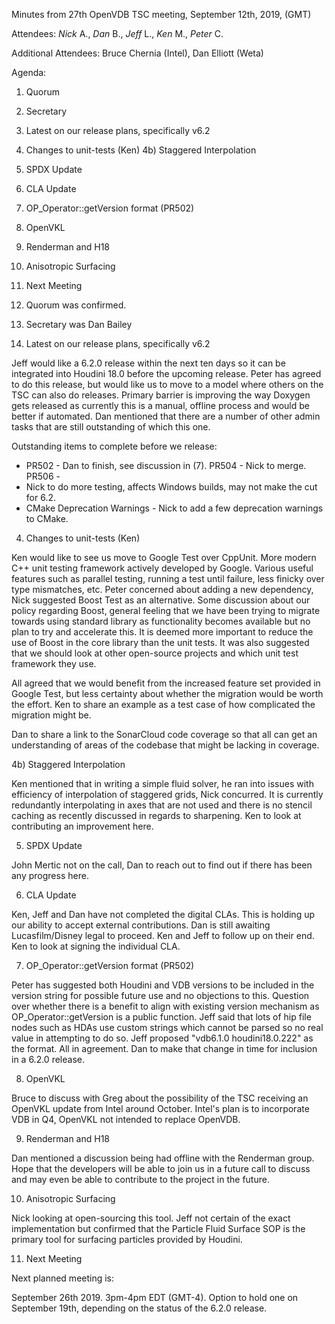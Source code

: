 Minutes from 27th OpenVDB TSC meeting, September 12th, 2019, (GMT)

Attendees: *Nick* A., *Dan* B., *Jeff* L., *Ken* M., *Peter* C.

Additional Attendees: Bruce Chernia (Intel), Dan Elliott (Weta)

Agenda:

1) Quorum
2) Secretary
3) Latest on our release plans, specifically v6.2
4) Changes to unit-tests (Ken)
4b) Staggered Interpolation
5) SPDX Update
6) CLA Update
7) OP_Operator::getVersion format (PR502)
8) OpenVKL
9) Renderman and H18
10) Anisotropic Surfacing
11) Next Meeting

1) Quorum was confirmed.

2) Secretary was Dan Bailey

3) Latest on our release plans, specifically v6.2

Jeff would like a 6.2.0 release within the next ten days so it can be integrated
into Houdini 18.0 before the upcoming release. Peter has agreed to do this
release, but would like us to move to a model where others on the TSC can also
do releases. Primary barrier is improving the way Doxygen gets released as
currently this is a manual, offline process and would be better if automated.
Dan mentioned that there are a number of other admin tasks that are still
outstanding of which this one.

Outstanding items to complete before we release:

* PR502 - Dan to finish, see discussion in (7). PR504 - Nick to merge. PR506 -
* Nick to do more testing, affects Windows builds, may not make the cut for 6.2.
* CMake Deprecation Warnings - Nick to add a few deprecation warnings to CMake.

4) Changes to unit-tests (Ken)

Ken would like to see us move to Google Test over CppUnit. More modern C++ unit
testing framework actively developed by Google. Various useful features such as
parallel testing, running a test until failure, less finicky over type
mismatches, etc. Peter concerned about adding a new dependency, Nick suggested
Boost Test as an alternative. Some discussion about our policy regarding Boost,
general feeling that we have been trying to migrate towards using standard
library as functionality becomes available but no plan to try and accelerate
this. It is deemed more important to reduce the use of Boost in the core library
than the unit tests. It was also suggested that we should look at other
open-source projects and which unit test framework they use.

All agreed that we would benefit from the increased feature set provided in
Google Test, but less certainty about whether the migration would be worth the
effort. Ken to share an example as a test case of how complicated the migration
might be.

Dan to share a link to the SonarCloud code coverage so that all can get an
understanding of areas of the codebase that might be lacking in coverage.

4b) Staggered Interpolation

Ken mentioned that in writing a simple fluid solver, he ran into issues with
efficiency of interpolation of staggered grids, Nick concurred. It is currently
redundantly interpolating in axes that are not used and there is no stencil
caching as recently discussed in regards to sharpening. Ken to look at
contributing an improvement here.

5) SPDX Update

John Mertic not on the call, Dan to reach out to find out if there has been any
progress here.

6) CLA Update

Ken, Jeff and Dan have not completed the digital CLAs. This is holding up our
ability to accept external contributions. Dan is still awaiting Lucasfilm/Disney
legal to proceed. Ken and Jeff to follow up on their end. Ken to look at signing
the individual CLA.

7) OP_Operator::getVersion format (PR502)

Peter has suggested both Houdini and VDB versions to be included in the version
string for possible future use and no objections to this. Question over whether
there is a benefit to align with existing version mechanism as
OP_Operator::getVersion is a public function. Jeff said that lots of hip file
nodes such as HDAs use custom strings which cannot be parsed so no real value in
attempting to do so. Jeff proposed "vdb6.1.0 houdini18.0.222" as the format. All
in agreement. Dan to make that change in time for inclusion in a 6.2.0 release.

8) OpenVKL

Bruce to discuss with Greg about the possibility of the TSC receiving an OpenVKL
update from Intel around October. Intel's plan is to incorporate VDB in Q4,
OpenVKL not intended to replace OpenVDB.

9) Renderman and H18

Dan mentioned a discussion being had offline with the Renderman group. Hope that
the developers will be able to join us in a future call to discuss and may even
be able to contribute to the project in the future.

10) Anisotropic Surfacing

Nick looking at open-sourcing this tool. Jeff not certain of the exact
implementation but confirmed that the Particle Fluid Surface SOP is the primary
tool for surfacing particles provided by Houdini.

11) Next Meeting

Next planned meeting is:

September 26th 2019. 3pm-4pm EDT (GMT-4). Option to hold one on September 19th,
depending on the status of the 6.2.0 release.
